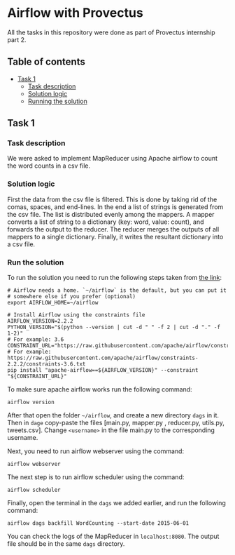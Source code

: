 
# Airflow with Provectus
All the tasks in this repository were done as part of Provectus internship part 2. 

## Table of contents
- [Task 1](#task1)
    - [Task description](#task1-description)
    - [Solution logic](#task1-solution-logic)
    - [Running the solution](#task1-run-solution)

<a name="task1"></a>
## Task 1

<a name="task1-description"></a>
### Task description
We were asked to implement MapReducer using Apache airflow to count the word counts in a csv file.

<a name="task1-solution-logic"></a>
### Solution logic
First the data from the csv file is filtered. This is done by taking rid of the comas, spaces, and end-lines. In the end
a list of strings is generated from the csv file. The list is distributed evenly among the mappers. A mapper converts a list
of string to a dictionary (key: word, value: count), and forwards the output to the reducer. The reducer merges the outputs 
of all mappers to a single dictionary. Finally, it writes the resultant dictionary into a csv file.

<a name="task1-run-solution"></a>
### Run the solution
To run the solution you need to run the following steps taken from [the link](https://airflow.apache.org/docs/apache-airflow/stable/start/local.html):

```shell
# Airflow needs a home. `~/airflow` is the default, but you can put it
# somewhere else if you prefer (optional)
export AIRFLOW_HOME=~/airflow

# Install Airflow using the constraints file
AIRFLOW_VERSION=2.2.2
PYTHON_VERSION="$(python --version | cut -d " " -f 2 | cut -d "." -f 1-2)"
# For example: 3.6
CONSTRAINT_URL="https://raw.githubusercontent.com/apache/airflow/constraints-${AIRFLOW_VERSION}/constraints-${PYTHON_VERSION}.txt"
# For example: https://raw.githubusercontent.com/apache/airflow/constraints-2.2.2/constraints-3.6.txt
pip install "apache-airflow==${AIRFLOW_VERSION}" --constraint "${CONSTRAINT_URL}"
```

To make sure apache airflow works run the following command:
```shell
airflow version
```

After that open the folder `~/airflow`, and create a new directory `dags` in it. Then in `dage` copy-paste the files 
[main.py, mapper.py , reducer.py, utils.py, tweets.csv]. Change `<username>` in the file main.py to the corresponding username.

Next, you need to run airflow webserver using the command:
```shell
airflow webserver
```

The next step is to run airflow scheduler using the command:
```shell
airflow scheduler
```

Finally, open the terminal in the `dags` we added earlier, and run the following command:
```shell
airflow dags backfill WordCounting --start-date 2015-06-01
```

You can check the logs of the MapReducer in `localhost:8080`. The output file should be in the same `dags` directory.
